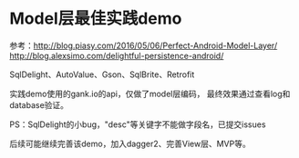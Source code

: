 # Model层最佳实践demo
参考：http://blog.piasy.com/2016/05/06/Perfect-Android-Model-Layer/
http://blog.alexsimo.com/delightful-persistence-android/

SqlDelight、AutoValue、Gson、SqlBrite、Retrofit

实践demo使用的gank.io的api，仅做了model层编码，
最终效果通过查看log和database验证。

PS：SqlDelight的小bug，"desc"等关键字不能做字段名，已提交issues

后续可能继续完善该demo，加入dagger2、完善View层、MVP等。